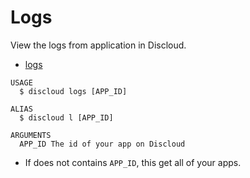 # Logs

View the logs from application in Discloud.

* [logs](#logs)

```sh-session
USAGE
  $ discloud logs [APP_ID]

ALIAS
  $ discloud l [APP_ID]

ARGUMENTS
  APP_ID The id of your app on Discloud
```

* If does not contains `APP_ID`, this get all of your apps.
